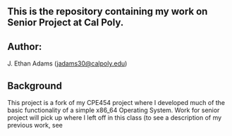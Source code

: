 This is the repository containing my work on Senior Project at Cal Poly.
----------
## Author:
J. Ethan Adams (jadams30@calpoly.edu)

## Background
This project is a fork of my CPE454 project where I developed much of the basic functionality of a simple x86_64 Operating System. Work for senior project will pick up where I left off in this class (to see a description of my previous work, see 


